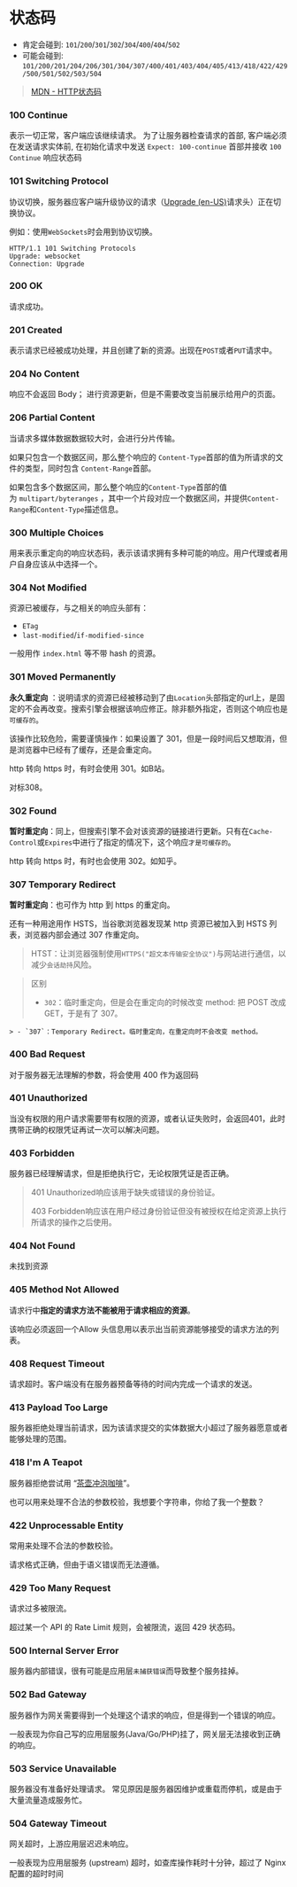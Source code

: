 # 状态码

-   肯定会碰到: `101`/`200`/`301`/`302`/`304`/`400`/`404`/`502`
-   可能会碰到: `101/200/201/204/206/301/304/307/400/401/403/404/405/413/418/422/429/500/501/502/503/504`

>[MDN - HTTP状态码](https://developer.mozilla.org/zh-CN/docs/Web/HTTP/Status)

### 100 Continue

表示一切正常，客户端应该继续请求。
为了让服务器检查请求的首部, 客户端必须在发送请求实体前, 在初始化请求中发送 `Expect: 100-continue` 首部并接收 `100 Continue` 响应状态码

### 101 Switching Protocol

协议切换，服务器应客户端升级协议的请求（[Upgrade (en-US)](https://developer.mozilla.org/en-US/docs/Web/HTTP/Headers/Upgrade "Currently only available in English (US)")请求头）正在切换协议。

例如：使用`WebSockets`时会用到协议切换。
```
HTTP/1.1 101 Switching Protocols
Upgrade: websocket
Connection: Upgrade
```

### 200 OK

请求成功。

### 201 Created

表示请求已经被成功处理，并且创建了新的资源。出现在`POST`或者`PUT`请求中。

### 204 No Content
响应不会返回 Body； 进行资源更新，但是不需要改变当前展示给用户的页面。

### 206 Partial Content

当请求多媒体数据数据较大时，会进行分片传输。

如果只包含一个数据区间，那么整个响应的 `Content-Type`首部的值为所请求的文件的类型，同时包含 `Content-Range`首部。

如果包含多个数据区间，那么整个响应的`Content-Type`首部的值为 `multipart/byteranges` ，其中一个片段对应一个数据区间，并提供`Content-Range`和`Content-Type`描述信息。

### 300 Multiple Choices 

用来表示重定向的响应状态码，表示该请求拥有多种可能的响应。用户代理或者用户自身应该从中选择一个。

### 304 Not Modified

资源已被缓存，与之相关的响应头部有：

-   `ETag`
-   `last-modified`/`if-modified-since`

一般用作 `index.html` 等不带 hash 的资源。

### 301 Moved Permanently

 **永久重定向** ：说明请求的资源已经被移动到了由`Location`头部指定的url上，是固定的不会再改变。搜索引擎会根据该响应修正。除非额外指定，否则这个响应也是`可缓存的`。
 
 该操作比较危险，需要谨慎操作：如果设置了 301，但是一段时间后又想取消，但是浏览器中已经有了缓存，还是会重定向。
 
 http 转向 https 时，有时会使用 301。如B站。
 
 对标308。

### 302 Found

**暂时重定向**：同上，但搜索引擎不会对该资源的链接进行更新。只有在`Cache-Control`或`Expires`中进行了指定的情况下，这个响应`才是可缓存的`。

http 转向 https 时，有时也会使用 302。如知乎。

### 307 Temporary Redirect

**暂时重定向**：也可作为 http 到 https 的重定向。

还有一种用途用作 HSTS，当谷歌浏览器发现某 http 资源已被加入到 HSTS 列表，浏览器内部会通过 307 作重定向。

>HTST：让浏览器强制使用`HTTPS("超文本传输安全协议")`与网站进行通信，以减少`会话劫持`风险。

> 区别
> -   `302`：临时重定向，但是会在重定向的时候改变 method: 把 POST 改成 GET，于是有了 307。
> 
	> - `307`：Temporary Redirect。临时重定向，在重定向时不会改变 method。

### 400 Bad Request

对于服务器无法理解的参数，将会使用 400 作为返回码

### 401 Unauthorized

当没有权限的用户请求需要带有权限的资源，或者认证失败时，会返回401，此时携带正确的权限凭证再试一次可以解决问题。

### 403 Forbidden

服务器已经理解请求，但是拒绝执行它，无论权限凭证是否正确。

> 401 Unauthorized响应该用于缺失或错误的身份验证。
> 
> 403 Forbidden响应该在用户经过身份验证但没有被授权在给定资源上执行所请求的操作之后使用。

### 404 Not Found

未找到资源

### 405 Method Not Allowed

请求行中**指定的请求方法不能被用于请求相应的资源**。

该响应必须返回一个Allow 头信息用以表示出当前资源能够接受的请求方法的列表。

### 408 Request Timeout

请求超时。客户端没有在服务器预备等待的时间内完成一个请求的发送。

### 413 Payload Too Large

服务器拒绝处理当前请求，因为该请求提交的实体数据大小超过了服务器愿意或者能够处理的范围。

### 418 I'm A Teapot

服务器拒绝尝试用 “[茶壶冲泡咖啡](https://zh.wikipedia.org/wiki/%E8%B6%85%E6%96%87%E6%9C%AC%E5%92%96%E5%95%A1%E5%A3%B6%E6%8E%A7%E5%88%B6%E5%8D%8F%E8%AE%AE)”。

也可以用来处理不合法的参数校验，我想要个字符串，你给了我一个整数？

### 422 Unprocessable Entity

常用来处理不合法的参数校验。

请求格式正确，但由于语义错误而无法遵循。

### 429 Too Many Request

请求过多被限流。

超过某一个 API 的 Rate Limit 规则，会被限流，返回 429 状态码。

### 500 Internal Server Error

服务器内部错误，很有可能是应用层`未捕获错误`而导致整个服务挂掉。

### 502 Bad Gateway

服务器作为网关需要得到一个处理这个请求的响应，但是得到一个错误的响应。

一般表现为你自己写的应用层服务(Java/Go/PHP)挂了，网关层无法接收到正确的响应。

### 503 Service Unavailable

服务器没有准备好处理请求。 常见原因是服务器因维护或重载而停机，或是由于大量流量造成服务忙。

### 504 Gateway Timeout

网关超时，上游应用层迟迟未响应。

一般表现为应用层服务 (upstream) 超时，如查库操作耗时十分钟，超过了 Nginx 配置的超时时间
